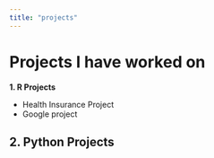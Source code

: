 ```yaml
---
title: "projects"
---
```


# Projects I have worked on
**1.  R Projects**
 - Health Insurance Project
 - Google project
 
**2. Python Projects**
  - 